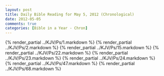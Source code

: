 ```yaml
---
layout: post
title: Daily Bible Reading for May 5, 2012 (Chronological)
date: 2012-05-05
comments: true
categories: [Bible in a Year - Chron]
---
```

{% render_partial ../KJV/Ps/1.markdown %}
{% render_partial ../KJV/Ps/2.markdown %}
{% render_partial ../KJV/Ps/15.markdown %}
{% render_partial ../KJV/Ps/22.markdown %}
{% render_partial ../KJV/Ps/23.markdown %}
{% render_partial ../KJV/Ps/24.markdown %}
{% render_partial ../KJV/Ps/47.markdown %}
{% render_partial ../KJV/Ps/68.markdown %}

